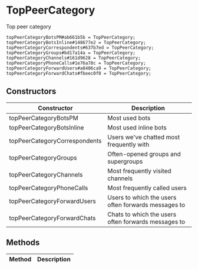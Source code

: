 # TopPeerCategory
Top peer category

```
topPeerCategoryBotsPM#ab661b5b = TopPeerCategory;
topPeerCategoryBotsInline#148677e2 = TopPeerCategory;
topPeerCategoryCorrespondents#637b7ed = TopPeerCategory;
topPeerCategoryGroups#bd17a14a = TopPeerCategory;
topPeerCategoryChannels#161d9628 = TopPeerCategory;
topPeerCategoryPhoneCalls#1e76a78c = TopPeerCategory;
topPeerCategoryForwardUsers#a8406ca9 = TopPeerCategory;
topPeerCategoryForwardChats#fbeec0f0 = TopPeerCategory;
```

## Constructors
| Constructor | Description |
| ---- | ----------- |
| topPeerCategoryBotsPM | Most used bots |
| topPeerCategoryBotsInline | Most used inline bots |
| topPeerCategoryCorrespondents | Users we've chatted most frequently with |
| topPeerCategoryGroups | Often-opened groups and supergroups |
| topPeerCategoryChannels | Most frequently visited channels |
| topPeerCategoryPhoneCalls | Most frequently called users |
| topPeerCategoryForwardUsers | Users to which the users often forwards messages to |
| topPeerCategoryForwardChats | Chats to which the users often forwards messages to |


## Methods
| Method | Description |
| ---- | ----------- |


